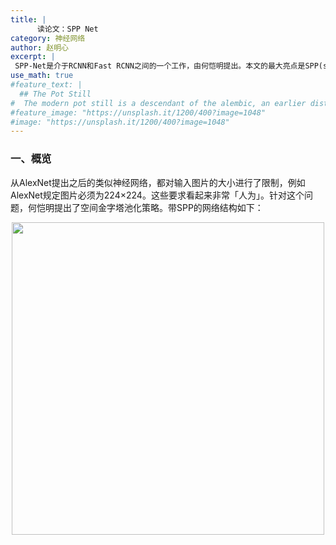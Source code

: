 ```yaml
---
title: |
      读论文：SPP Net
category: 神经网络
author: 赵明心
excerpt: |
 SPP-Net是介于RCNN和Fast RCNN之间的一个工作，由何恺明提出。本文的最大亮点是SPP(spatial pyramid pooling，空间金字塔池化)，借助这个技巧，SPP-Net可以输入任意大小的图片而不再像以前的网络一样必须限制输入图像大小。
use_math: true
#feature_text: |
  ## The Pot Still
#  The modern pot still is a descendant of the alembic, an earlier distillation device
#feature_image: "https://unsplash.it/1200/400?image=1048"
#image: "https://unsplash.it/1200/400?image=1048"
---
```


### 一、概览

从AlexNet提出之后的类似神经网络，都对输入图片的大小进行了限制，例如AlexNet规定图片必须为224×224。这些要求看起来非常「人为」。针对这个问题，何恺明提出了空间金字塔池化策略。带SPP的网络结构如下：

<center>
<img src="http://wx1.sinaimg.cn/large/41f56ddcly1fukv05pte5j20pr0h3gmx.jpg" width="500px">
</center>
